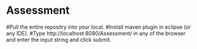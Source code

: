 # Assessment
#Pull the entire repositry into your local.
#Install maven plugin in eclipse (or any IDE).
#Type http://localhost:8080/Assessment/ in any of the browser and enter the input string and click submit.
